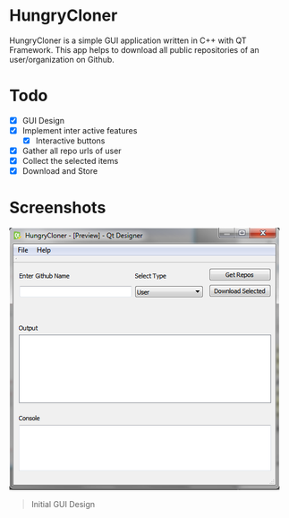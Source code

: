 # HungryCloner

HungryCloner is a simple GUI application written in C++ with QT Framework. This app helps to download all public repositories of an user/organization on Github.

# Todo
- [x] GUI Design
- [x] Implement inter active features
    - [x] Interactive buttons
- [x] Gather all repo urls of user
- [x] Collect the selected items
- [x] Download and Store

# Screenshots
![](./screenshots/initialGUI.png)
> Initial GUI Design
